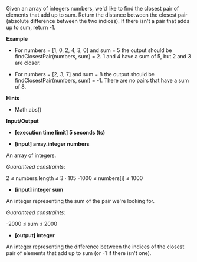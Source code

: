 Given an array of integers numbers, we'd like to find the closest pair of elements that add up to sum. Return the distance between the closest pair (absolute difference between the two indices). If there isn't a pair that adds up to sum, return -1.

**Example**

- For numbers = [1, 0, 2, 4, 3, 0] and sum = 5 the output should be findClosestPair(numbers, sum) = 2. 1 and 4 have a sum of 5, but 2 and 3 are closer.

- For numbers = [2, 3, 7] and sum = 8 the output should be findClosestPair(numbers, sum) = -1. There are no pairs that have a sum of 8.

**Hints**

- Math.abs()

**Input/Output**

- **[execution time limit] 5 seconds (ts)**

- **[input] array.integer numbers**

An array of integers.

_Guaranteed constraints:_

2 ≤ numbers.length ≤ 3 · 105
-1000 ≤ numbers[i] ≤ 1000

- **[input] integer sum**

An integer representing the sum of the pair we're looking for.

_Guaranteed constraints:_

-2000 ≤ sum ≤ 2000

- **[output] integer**

An integer representing the difference between the indices of the closest pair of elements that add up to sum (or -1 if there isn't one).
